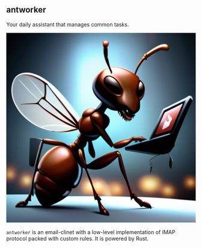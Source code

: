 ## antworker

Your daily assistant that manages common tasks.

![logo](logo.png "Generated by OpenDalle 1.1")

`antworker` is an email-clinet with a low-level implementation of IMAP protocol packed with custom rules. It is powered by Rust.
